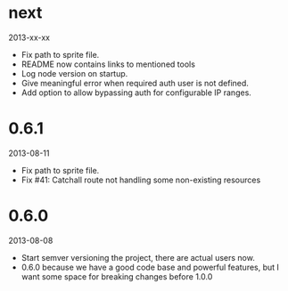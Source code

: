 # next

2013-xx-xx

 - Fix path to sprite file.
 - README now contains links to mentioned tools
 - Log node version on startup.
 - Give meaningful error when required auth user is not defined.
 - Add option to allow bypassing auth for configurable IP ranges.

# 0.6.1

2013-08-11

 - Fix path to sprite file.
 - Fix #41: Catchall route not handling some non-existing resources

# 0.6.0

2013-08-08

 - Start semver versioning the project, there are actual users now.
 - 0.6.0 because we have a good code base and powerful features, but I want some space for breaking changes before 1.0.0